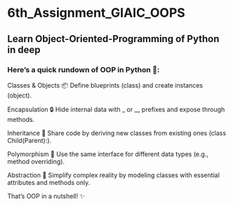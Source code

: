 # 6th_Assignment_GIAIC_OOPS
## Learn Object-Oriented-Programming of Python in deep
### Here’s a quick rundown of OOP in Python 🐍:

Classes & Objects 📦
Define blueprints (class) and create instances (object).

Encapsulation 🔒
Hide internal data with _ or __ prefixes and expose through methods.

Inheritance 🌳
Share code by deriving new classes from existing ones (class Child(Parent):).

Polymorphism 🔄
Use the same interface for different data types (e.g., method overriding).

Abstraction 🧩
Simplify complex reality by modeling classes with essential attributes and methods only.

That’s OOP in a nutshell! ✨
